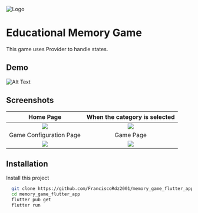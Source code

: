 
![Logo](https://i.imgur.com/ilULnlC.png)


# Educational Memory Game

This game uses Provider to handle states.



## Demo
![Alt Text](https://media.giphy.com/media/NJYdBLYbjA60dViq5M/giphy.gif)
## Screenshots

Home Page             |  When the category is selected
:-------------------------:|:-------------------------:
![](https://i.imgur.com/43cel2z.png)  |  ![](https://i.imgur.com/ZwnFS4i.png)
Game Configuration Page             |  Game Page
![](https://i.imgur.com/kJmQlhT.png)  |  ![](https://i.imgur.com/mkTHwWg.png)


## Installation

Install this project

```bash
  git clone https://github.com/FranciscoRdz2001/memory_game_flutter_app.git
  cd memory_game_flutter_app
  flutter pub get
  flutter run
```
    